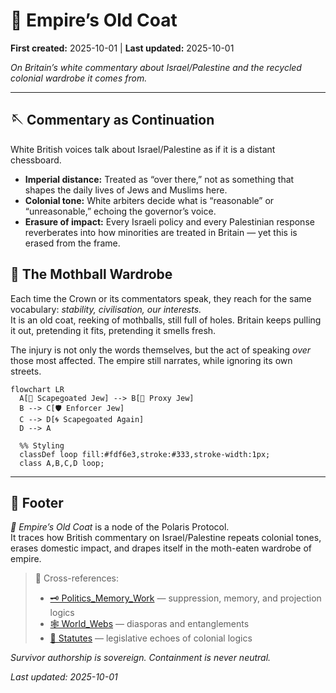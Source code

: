 # 🧥 Empire’s Old Coat  

**First created:** 2025-10-01 | **Last updated:** 2025-10-01  

*On Britain’s white commentary about Israel/Palestine and the recycled colonial wardrobe it comes from.*  

---

## 🪡 Commentary as Continuation  

White British voices talk about Israel/Palestine as if it is a distant chessboard.  
- **Imperial distance:** Treated as “over there,” not as something that shapes the daily lives of Jews and Muslims here.  
- **Colonial tone:** White arbiters decide what is “reasonable” or “unreasonable,” echoing the governor’s voice.  
- **Erasure of impact:** Every Israeli policy and every Palestinian response reverberates into how minorities are treated in Britain — yet this is erased from the frame.  

## 🧥 The Mothball Wardrobe  

Each time the Crown or its commentators speak, they reach for the same vocabulary: *stability, civilisation, our interests.*  
It is an old coat, reeking of mothballs, still full of holes. Britain keeps pulling it out, pretending it fits, pretending it smells fresh.  

The injury is not only the words themselves, but the act of speaking *over* those most affected. The empire still narrates, while ignoring its own streets.  

```mermaid
flowchart LR
  A[🕎 Scapegoated Jew] --> B[🏹 Proxy Jew]
  B --> C[🛡 Enforcer Jew]
  C --> D[🌀 Scapegoated Again]
  D --> A

  %% Styling
  classDef loop fill:#fdf6e3,stroke:#333,stroke-width:1px;
  class A,B,C,D loop;
```

---

## 🏮 Footer  

*🧥 Empire’s Old Coat* is a node of the Polaris Protocol.  
It traces how British commentary on Israel/Palestine repeats colonial tones, erases domestic impact, and drapes itself in the moth-eaten wardrobe of empire.  

> 📡 Cross-references:  
> - [🗝️ Politics_Memory_Work](../🗝️_politics_memory_work.md) — suppression, memory, and projection logics  
> - [🕸️ World_Webs](../🕸️_world_webs.md) — diasporas and entanglements  
> - [📜 Statutes](../📜_statutes.md) — legislative echoes of colonial logics  

*Survivor authorship is sovereign. Containment is never neutral.*  

_Last updated: 2025-10-01_  
